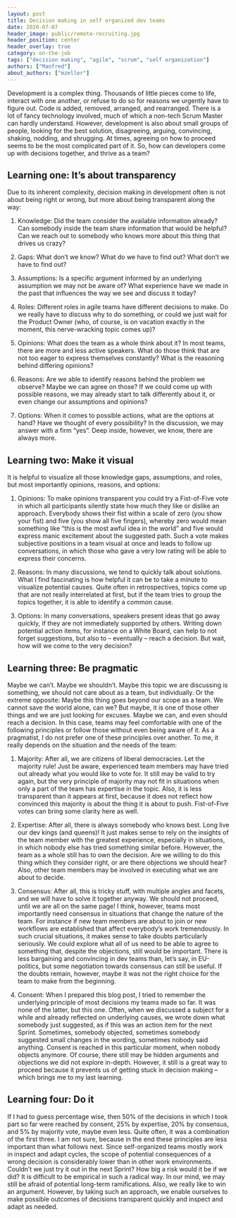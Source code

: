 ```yaml
---
layout: post
title: Decision making in self organized dev teams
date: 2020-07-07
header_image: public/remote-recruiting.jpg
header_position: center
header_overlay: true
category: on-the-job
tags: ["decision making", "agile", "scrum", "self organization"]
authors: ["Manfred"]
about_authors: ["mzeller"]
---
```


Development is a complex thing. 
Thousands of little pieces come to life, interact with one another, or refuse to do so for reasons we urgently have to figure out.
Code is added, removed, arranged, and rearranged.
There is a lot of fancy technology involved, much of which a non-tech Scrum Master can hardly understand.
However, development is also about small groups of people, looking for the best solution, disagreeing, arguing, convincing, shaking, nodding, and shrugging.
At times, agreeing on how to proceed seems to be the most complicated part of it.
So, how can developers come up with decisions together, and thrive as a team?

## Learning one: It’s about transparency

Due to its inherent complexity, decision making in development often is not about being right or wrong, but more about being transparent along the way:

1. Knowledge: Did the team consider the available information already?
Can somebody inside the team share information that would be helpful?
Can we reach out to somebody who knows more about this thing that drives us crazy?

2. Gaps: What don’t we know?
What do we have to find out?
What don’t we have to find out?

3. Assumptions: Is a specific argument informed by an underlying assumption we may not be aware of?
What experience have we made in the past that influences the way we see and discuss it today?

4. Roles: Different roles in agile teams have different decisions to make.
Do we really have to discuss why to do something, or could we just wait for the Product Owner (who, of course, is on vacation exactly in the moment, this nerve-wracking topic comes up)?

5. Opinions: What does the team as a whole think about it?
In most teams, there are more and less active speakers.
What do those think that are not too eager to express themselves constantly?
What is the reasoning behind differing opinions?

6. Reasons: Are we able to identify reasons behind the problem we observe?
Maybe we can agree on those?
If we could come up with possible reasons, we may already start to talk differently about it, or even change our assumptions and opinions?

7. Options: When it comes to possible actions, what are the options at hand?
Have we thought of every possibility?
In the discussion, we may answer with a firm “yes”.
Deep inside, however, we know, there are always more.

## Learning two: Make it visual

It is helpful to visualize all those knowledge gaps, assumptions, and roles, but most importantly opinions, reasons, and options:

1. Opinions: To make opinions transparent you could try a Fist-of-Five vote in which all participants silently state how much they like or dislike an approach. 
Everybody shows their fist within a scale of zero (you show your fist) and five (you show all five fingers), whereby zero would mean something like “this is the most awful idea in the world” and five would express manic excitement about the suggested path.
Such a vote makes subjective positions in a team visual at once and leads to follow up conversations, in which those who gave a very low rating will be able to express their concerns.

2. Reasons: In many discussions, we tend to quickly talk about solutions.
What I find fascinating is how helpful it can be to take a minute to visualize potential causes.
Quite often in retrospectives, topics come up that are not really interrelated at first, but if the team tries to group the topics together, it is able to identify a common cause.

3. Options: In many conversations, speakers present ideas that go away quickly, if they are not immediately supported by others.
Writing down potential action items, for instance on a White Board, can help to not forget suggestions, but also to – eventually – reach a decision. 
But wait, how will we come to the very decision?

## Learning three: Be pragmatic

Maybe we can’t.
Maybe we shouldn’t.
Maybe this topic we are discussing is something, we should not care about as a team, but individually.
Or the extreme opposite: 
Maybe this thing goes beyond our scope as a team. We cannot save the world alone, can we?
But maybe, it is one of those other things and we are just looking for excuses. 
Maybe we can, and even should reach a decision.
In this case, teams may feel comfortable with one of the following principles or follow those without even being aware of it. 
As a pragmatist, I do not prefer one of these principles over another.
To me, it really depends on the situation and the needs of the team:

1. Majority: After all, we are citizens of liberal democracies. 
Let the majority rule!
Just be aware, experienced team members may have tried out already what you would like to vote for. 
It still may be valid to try again, but the very principle of majority may not fit in situations when only a part of the team has expertise in the topic.
Also, it is less transparent than it appears at first, because it does not reflect how convinced this majority is about the thing it is about to push. 
Fist-of-Five votes can bring some clarity here as well.

2. Expertise: After all, there is always somebody who knows best.
Long live our dev kings (and queens)!
It just makes sense to rely on the insights of the team member with the greatest experience, especially in situations, in which nobody else has tried something similar before.
However, the team as a whole still has to own the decision.
Are we willing to do this thing which they consider right, or are there objections we should hear?
Also, other team members may be involved in executing what we are about to decide.

3. Consensus: After all, this is tricky stuff, with multiple angles and facets, and we will have to solve it together anyway.
We should not proceed, until we are all on the same page!
I think, however, teams most importantly need consensus in situations that change the nature of the team.
For instance if new team members are about to join or new workflows are established that affect everybody’s work tremendously.
In such crucial situations, it makes sense to take doubts particularly seriously.
We could explore what all of us need to be able to agree to something that, despite the objections, still would be important.
There is less bargaining and convincing in dev teams than, let’s say, in EU-politics, but some negotiation towards consensus can still be useful.
If the doubts remain, however, maybe it was not the right choice for the team to make from the beginning.

4. Consent: When I prepared this blog post, I tried to remember the underlying principle of most decisions my teams made so far. 
It was none of the latter, but this one.
Often, when we discussed a subject for a while and already reflected on underlying causes, we wrote down what somebody just suggested, as if this was an action item for the next Sprint.
Sometimes, somebody objected, sometimes somebody suggested small changes in the wording, sometimes nobody said anything. 
Consent is reached in this particular moment, when nobody objects anymore.
Of course, there still may be hidden arguments and objections we did not explore in-depth.
However, it still is a great way to proceed because it prevents us of getting stuck in decision making – which brings me to my last learning.

## Learning four: Do it

If I had to guess percentage wise, then 50% of the decisions in which I took part so far were reached by consent, 25% by expertise, 20% by consensus, and 5% by majority vote, maybe even less.
Quite often, it was a combination of the first three.
I am not sure, because in the end these principles are less important than what follows next. 
Since self-organized teams mostly work in inspect and adapt cycles, the scope of potential consequences of a wrong decision is considerably lower than in other work environments.
Couldn’t we just try it out in the next Sprint?
How big a risk would it be if we did?
It is difficult to be empirical in such a radical way.
In our mind, we may still be afraid of potential long-term ramifications.
Also, we really like to win an argument. 
However, by taking such an approach, we enable ourselves to make possible outcomes of decisions transparent quickly and inspect and adapt as needed.